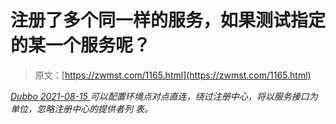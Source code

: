 <!--yml
category: 未分类
date: 0001-01-01 00:00:00
-->

# 注册了多个同一样的服务，如果测试指定的某一个服务呢？

> 原文：[https://zwmst.com/1165.html](https://zwmst.com/1165.html)

   [ *Dubbo* ](https://zwmst.com/dubbo)*[ <time datetime="2021-08-15T10:38:58+08:00"> 2021-08-15 </time> ](https://zwmst.com/1165.html)  可以配置环境点对点直连，绕过注册中心，将以服务接口为单位，忽略注册中心的提供者列 表。*
